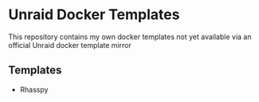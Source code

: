 # Unraid Docker Templates

This repository contains my own docker templates not yet available via
an official Unraid docker template mirror

## Templates

* Rhasspy
